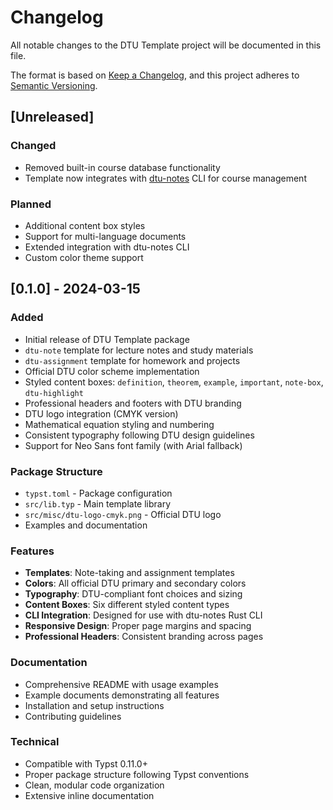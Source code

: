 # Changelog

All notable changes to the DTU Template project will be documented in this file.

The format is based on [Keep a Changelog](https://keepachangelog.com/en/1.0.0/),
and this project adheres to [Semantic Versioning](https://semver.org/spec/v2.0.0.html).

## [Unreleased]

### Changed

- Removed built-in course database functionality
- Template now integrates with [dtu-notes](https://github.com/HollowNumber/dtu-notes) CLI for course management

### Planned

- Additional content box styles
- Support for multi-language documents
- Extended integration with dtu-notes CLI
- Custom color theme support

## [0.1.0] - 2024-03-15

### Added

- Initial release of DTU Template package
- `dtu-note` template for lecture notes and study materials
- `dtu-assignment` template for homework and projects
- Official DTU color scheme implementation
- Styled content boxes: `definition`, `theorem`, `example`, `important`, `note-box`, `dtu-highlight`
- Professional headers and footers with DTU branding
- DTU logo integration (CMYK version)
- Mathematical equation styling and numbering
- Consistent typography following DTU design guidelines
- Support for Neo Sans font family (with Arial fallback)

### Package Structure

- `typst.toml` - Package configuration
- `src/lib.typ` - Main template library
- `src/misc/dtu-logo-cmyk.png` - Official DTU logo
- Examples and documentation

### Features

- **Templates**: Note-taking and assignment templates
- **Colors**: All official DTU primary and secondary colors
- **Typography**: DTU-compliant font choices and sizing
- **Content Boxes**: Six different styled content types
- **CLI Integration**: Designed for use with dtu-notes Rust CLI
- **Responsive Design**: Proper page margins and spacing
- **Professional Headers**: Consistent branding across pages

### Documentation

- Comprehensive README with usage examples
- Example documents demonstrating all features
- Installation and setup instructions
- Contributing guidelines

### Technical

- Compatible with Typst 0.11.0+
- Proper package structure following Typst conventions
- Clean, modular code organization
- Extensive inline documentation

